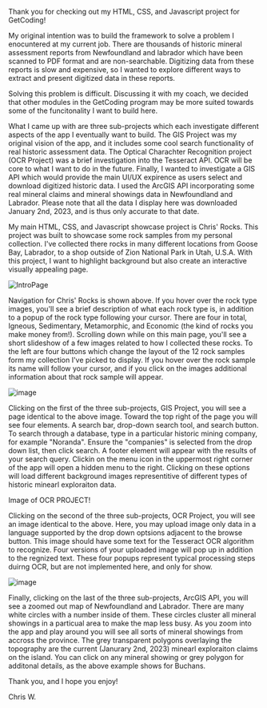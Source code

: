 Thank you for checking out my HTML, CSS, and Javascript project for GetCoding!

My original intention was to build the framework to solve a problem I enocuntered at my current job. There are thousands of historic mineral assessment reports from Newfoundland and labrador which have been scanned to PDF format and are non-searchable. Digitizing data from these reports is slow and expensive, so I wanted to explore different ways to extract and present digitized data in these reports. 

Solving this problem is difficult. Discussing it with my coach, we decided that other modules in the GetCoding program may be more suited towards some of the funcitonality I want to build here. 

What I came up with are three sub-projects which each investigate different aspects of the app I eventually want to build. The GIS Project was my original vision of the app, and it includes some cool search functionality of real historic assessment data. The Optical Charachter Recognition project (OCR Project) was a brief investigation into the Tesseract API. OCR will be core to what I want to do in the future. Finally, I wanted to investigate a GIS API which would provide the main UI/UX expirence as users select and download digitized historic data. I used the ArcGIS API incorporating some real mineral claims and mineral showings data in Newfoundland and Labrador. Please note that all the data I display here was downloaded January 2nd, 2023, and is thus only accurate to that date. 

My main HTML, CSS, and Javascript showcase project is Chris' Rocks. This project was built to showcase some rock samples from my personal collection. I've collected there rocks in many different locations from Goose Bay, Labrador, to a shop outside of Zion National Park in Utah, U.S.A. With this project, I want to highlight background but also create an interactive visually appealing page. 

![IntroPage](https://user-images.githubusercontent.com/34209214/223201101-8cfcdbdd-8d80-472d-8fa7-d9958e674df3.png)

Navigation for Chris' Rocks is shown above. If you hover over the rock type images, you'll see a brief description of what each rock type is, in addition to a popup of the rock type following your cursor. There are four in total, Igneous, Sedimentary, Metamorphic, and Economic (the kind of rocks you make money from!). Scrolling down while on this main page, you'll see a short slideshow of a few images related to how I collected these rocks. To the left are four buttons which change the layout of the 12 rock samples form my collection I've picked to display. If you hover over the rock sample its name will follow your cursor, and if you click on the images additional information about that rock sample will appear. 

![image](https://user-images.githubusercontent.com/34209214/223204427-04b30b6d-6bd4-4a66-82b5-7b56027cbd21.png)

Clicking on the first of the three sub-projects, GIS Project, you will see a page identical to the above image. Toward the top right of the page you will see four elements. A search bar, drop-down search tool, and search button. To search through a database, type in a particular historic mining company, for example "Noranda". Ensure the "companies" is selected from the drop down list, then click search. A footer element will appear with the results of your search query. Clickin on the menu icon in the uppermost right corner of the app will open a hidden menu to the right. Clicking on these options will load different background images representitive of different types of historic minearl exploraiton data. 

Image of OCR PROJECT!

Clicking on the second of the three sub-projects, OCR Project, you will see an image identical to the above. Here, you may upload image only data in a language supported by the drop down optsions adjacent to the browse button. This image should have some text for the Tesseract OCR algorithm to recognize. Four versions of your uploaded image will pop up in addition to the regnized text. These four popups represent typical processing steps duirng OCR, but are not implemented here, and only for show. 

![image](https://user-images.githubusercontent.com/34209214/223206044-2e950705-db32-4b3d-b1f5-166a460893fc.png)

Finally, clicking on the last of the three sub-projects, ArcGIS API, you will see a zoomed out map of Newfoundland and Labrador. There are many white circles with a number inside of them. These circles cluster all mineral showings in a particual area to make the map less busy. As you zoom into the app and play around you will see all sorts of mineral showings from accross the province. The grey transparent polygons overlaying the topography are the current (Janurary 2nd, 2023) minearl exploraiton claims on the island. You can click on any mineral showing or grey polygon for additonal details, as the above example shows for Buchans.

Thank you, and I hope you enjoy!

Chris W.
